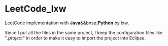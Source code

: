 LeetCode_lxw
============

LeetCode implementation with **Java**&amp;&bnsp;**Python** by lxw.

Since I put all the files in the same project, I keep the configuration files like "*.project*" in order to make it easy to import the project into Eclipse.

